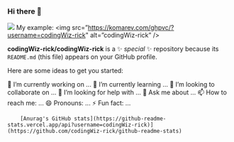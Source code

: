 ### Hi there 👋
![](https://komarev.com/ghpvc/?username=codingWiz-rick)
My example:
<img src=”https://komarev.com/ghpvc/?username=codingWiz-rick" alt=”codingWiz-rick” />

**codingWiz-rick/codingWiz-rick** is a ✨ _special_ ✨ repository because its `README.md` (this file) appears on your GitHub profile.

Here are some ideas to get you started:

🔭 I’m currently working on ...
🌱 I’m currently learning ...
👯 I’m looking to collaborate on ...
🤔 I’m looking for help with ...
💬 Ask me about ...
📫 How to reach me: ...
😄 Pronouns: ...
⚡ Fun fact: ...
                                                             
                                                             
        [Anurag's GitHub stats](https://github-readme-stats.vercel.app/api?username=codingWiz-rick)](https://github.com/codingWiz-rick/github-readme-stats)
                                                             
